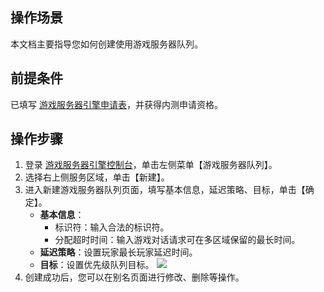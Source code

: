 ## 操作场景
本文档主要指导您如何创建使用游戏服务器队列。

## 前提条件
已填写 [游戏服务器引擎申请表](https://cloud.tencent.com/apply/p/k0b6pvbhs6)，并获得内测申请资格。


## 操作步骤
1. 登录 [游戏服务器引擎控制台](https://console.cloud.tencent.com/gse/asset)，单击左侧菜单【游戏服务器队列】。
2. 选择右上侧服务区域，单击【新建】。
3. 进入新建游戏服务器队列页面，填写基本信息，延迟策略、目标，单击【确定】。
   - **基本信息**：
      - 标识符：输入合法的标识符。
      - 分配超时时间：输入游戏对话请求可在多区域保留的最长时间。
   - **延迟策略**：设置玩家最长玩家延迟时间。
   - **目标**：设置优先级队列目标。
 ![](https://main.qcloudimg.com/raw/da1a040b8279f2313334d8a4d1ea3047.jpg)
4. 创建成功后，您可以在别名页面进行修改、删除等操作。
